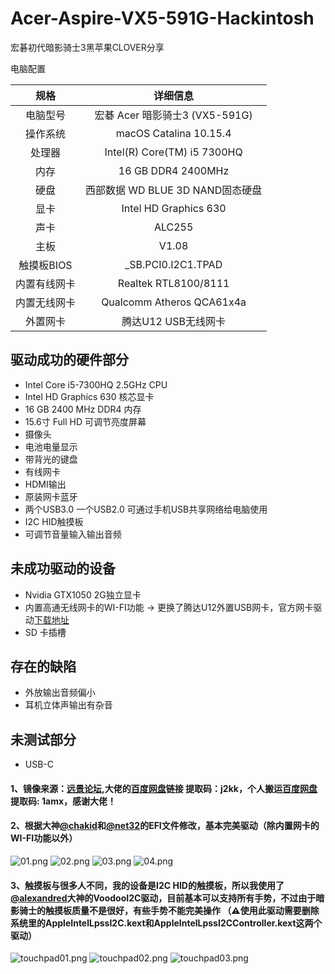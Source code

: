 # Acer-Aspire-VX5-591G-Hackintosh
宏碁初代暗影骑士3黑苹果CLOVER分享

电脑配置

|   规格   |               详细信息                |
| :------: | :-----------------------------------: |
| 电脑型号 |     宏碁 Acer 暗影骑士3 (VX5-591G)      |
| 操作系统 |         macOS Catalina 10.15.4        |
|  处理器  |      Intel(R) Core(TM) i5 7300HQ      |
|   内存   |          16 GB DDR4 2400MHz           |
|   硬盘   |    西部数据 WD BLUE 3D NAND固态硬盘      |
|   显卡   |         Intel HD Graphics 630         |
|   声卡   |                ALC255                 |
|   主板   |                 V1.08                 |
|  触摸板BIOS |         _SB.PCI0.I2C1.TPAD         |
| 内置有线网卡 |        Realtek RTL8100/8111         |
| 内置无线网卡 |      Qualcomm Atheros QCA61x4a       |
|  外置网卡  |           腾达U12 USB无线网卡           |

## 驱动成功的硬件部分
* Intel Core i5-7300HQ 2.5GHz CPU
* Intel HD Graphics 630 核芯显卡
* 16 GB 2400 MHz DDR4 内存
* 15.6寸 Full HD 可调节亮度屏幕
* 摄像头
* 电池电量显示
* 带背光的键盘
* 有线网卡
* HDMI输出
* 原装网卡蓝牙
* 两个USB3.0 一个USB2.0 可通过手机USB共享网络给电脑使用
* I2C HID触摸板
* 可调节音量输入输出音频

## 未成功驱动的设备
* Nvidia GTX1050 2G独立显卡
* 内置高通无线网卡的WI-FI功能 -> 更换了腾达U12外置USB网卡，官方网卡驱动[下载地址](https://www.tenda.com.cn/product/download/U12.html)
* SD 卡插槽

## 存在的缺陷
* 外放输出音频偏小
* 耳机立体声输出有杂音

## 未测试部分
* USB-C

#### 1、镜像来源：[远景论坛](http://bbs.pcbeta.com/viewthread-1836586-1-1.html),大佬的[百度网盘](https://pan.baidu.com/s/1kMmmfiDuGbB1FK27UOsnZw)链接 提取码：j2kk，个人搬运[百度网盘](https://pan.baidu.com/s/1fOuvAG9exDhwUFMkX2BPlg) 提取码: 1amx，感谢大佬！

#### 2、根据大神[@chakid](https://github.com/chakid/Acer-VX15-Hackintosh)和[@net32](https://github.com/net32/VX5-591G)的EFI文件修改，基本完美驱动（除内置网卡的WI-FI功能以外）
![01.png](https://github.com/LanbenGG/Acer-Aspire-VX5-591G-Hackintosh/blob/master/Picture/01.png)
![02.png](https://github.com/LanbenGG/Acer-Aspire-VX5-591G-Hackintosh/blob/master/Picture/02.png)
![03.png](https://github.com/LanbenGG/Acer-Aspire-VX5-591G-Hackintosh/blob/master/Picture/03.png)
![04.png](https://github.com/LanbenGG/Acer-Aspire-VX5-591G-Hackintosh/blob/master/Picture/04.png)

#### 3、触摸板与很多人不同，我的设备是I2C HID的触摸板，所以我使用了[@alexandred](https://github.com/alexandred/VoodooI2C)大神的VoodooI2C驱动，目前基本可以支持所有手势，不过由于暗影骑士的触摸板质量不是很好，有些手势不能完美操作 （⚠️使用此驱动需要删除系统里的AppleIntelLpssI2C.kext和AppleIntelLpssI2CController.kext这两个驱动）
![touchpad01.png](https://github.com/LanbenGG/Acer-Aspire-VX5-591G-Hackintosh/blob/master/Picture/touchpad01.png)
![touchpad02.png](https://github.com/LanbenGG/Acer-Aspire-VX5-591G-Hackintosh/blob/master/Picture/touchpad02.png)
![touchpad03.png](https://github.com/LanbenGG/Acer-Aspire-VX5-591G-Hackintosh/blob/master/Picture/touchpad03.png)
